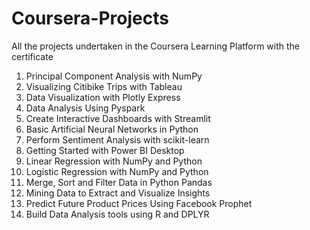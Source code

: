# Coursera-Projects
All the projects undertaken in the Coursera Learning Platform with the certificate 

1) Principal Component Analysis with NumPy
2) Visualizing Citibike Trips with Tableau
3) Data Visualization with Plotly Express
4) Data Analysis Using Pyspark
5) Create Interactive Dashboards with Streamlit
6) Basic Artificial Neural Networks in Python
7) Perform Sentiment Analysis with scikit-learn
8) Getting Started with Power BI Desktop
9) Linear Regression with NumPy and Python
10) Logistic Regression with NumPy and Python
11) Merge, Sort and Filter Data in Python Pandas
12) Mining Data to Extract and Visualize Insights
13) Predict Future Product Prices Using Facebook Prophet
14) Build Data Analysis tools using R and DPLYR
